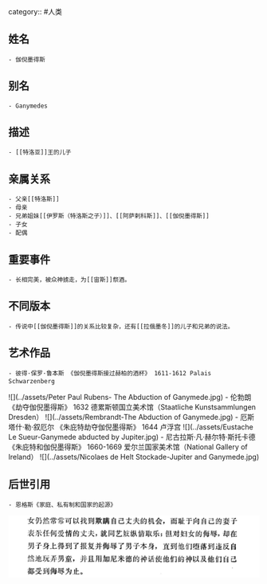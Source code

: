 category:: #人类
## 姓名
	- 伽倪墨得斯
## 别名
	- Ganymedes
## 描述
	- [[特洛亚]]王的儿子
## 亲属关系
	- 父亲[[特洛斯]]
	- 母亲
	- 兄弟姐妹[[伊罗斯（特洛斯之子）]]、[[阿萨剌科斯]]、[[伽倪墨得斯]]
	- 子女
	- 配偶
## 重要事件
	- 长相完美，被众神掳走，为[[宙斯]]祭酒。
## 不同版本
	- 传说中[[伽倪墨得斯]]的关系比较复杂，还有[[拉俄墨冬]]的儿子和兄弟的说法。
## 艺术作品
	- 彼得·保罗·鲁本斯 《伽倪墨得斯接过赫柏的酒杯》 1611-1612 Palais Schwarzenberg
 ![](../assets/Peter Paul Rubens- The Abduction of Ganymede.jpg)
	- 伦勃朗 《劫夺伽倪墨得斯》 1632 德累斯顿国立美术馆（Staatliche Kunstsammlungen Dresden）
 ![](../assets/Rembrandt-The Abduction of Ganymede.jpg)
	- 厄斯塔什·勒·叙厄尔 《朱庇特劫夺伽倪墨得斯》 1644 卢浮宫
 ![](../assets/Eustache Le Sueur-Ganymede abducted by Jupiter.jpg)
	- 尼古拉斯·凡·赫尔特·斯托卡德 《朱庇特和伽倪墨得斯》 1660-1669 爱尔兰国家美术馆（National Gallery of Ireland）
 ![](../assets/Nicolaes de Helt Stockade-Jupiter and Ganymede.jpg)
## 后世引用
	- 恩格斯《家庭、私有制和国家的起源》
 ![](../assets/恩格斯-《家庭、私有制和国家的起源》P62.png)
